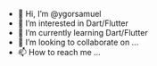 - 👋 Hi, I’m @ygorsamuel
- 👀 I’m interested in Dart/Flutter
- 🌱 I’m currently learning Dart/Flutter
- 💞️ I’m looking to collaborate on ...
- 📫 How to reach me ...

<!---
ygorsamuel/ygorsamuel is a ✨ special ✨ repository because its `README.md` (this file) appears on your GitHub profile.
You can click the Preview link to take a look at your changes.
--->
